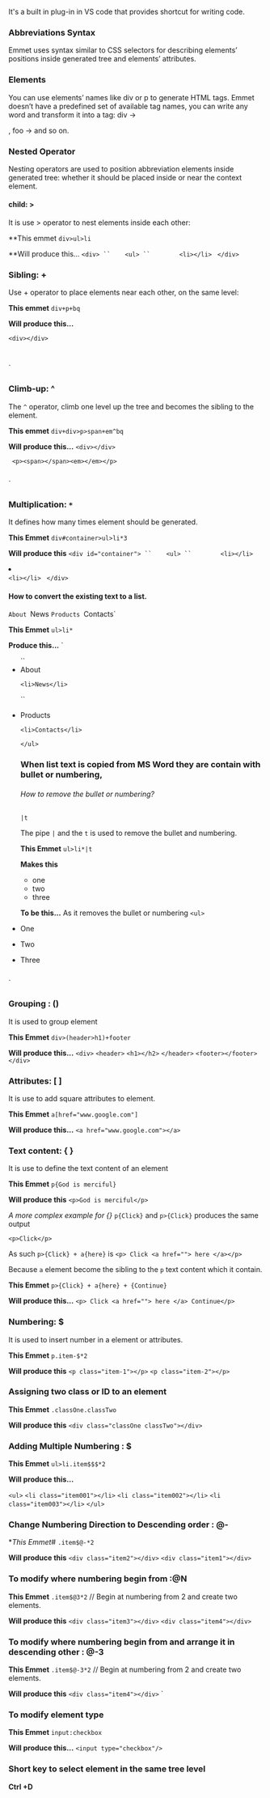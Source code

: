 It's a built in plug-in in VS code that provides shortcut for writing code.

### Abbreviations Syntax
Emmet uses syntax similar to CSS selectors for describing elements’ positions inside generated tree and elements’ attributes.

### Elements
You can use elements’ names like div or p to generate HTML tags. Emmet doesn’t have a predefined set of available tag names, you can write any word and transform it into a tag: div → <div></div>, foo → <foo></foo> and so on.

### Nested Operator 
Nesting operators are used to position abbreviation elements inside generated tree: whether it should be placed inside or near the context element.

#### child: >

It is use > operator to nest elements inside each other:

**This emmet
`div>ul>li`

**Will produce this...
`<div>
``    <ul>
``        <li></li>
    `</ul>
`</div>`

### Sibling: +

Use + operator to place elements near each other, on the same level:

**This emmet**
`div+p+bq`

**Will produce this...**

`<div></div>
`<p></p>`
`<blockquote></blockquote>`

### Climb-up: ^
The `^` operator, climb one level up the tree and becomes the sibling to the element.

**This emmet**
`div+div>p>span+em^bq`

**Will produce this...**
`<div></div>
`<div>
`  <p><span></span><em></em></p>
   `<blockquote></blockquote>`
`</div>`

### Multiplication: `*`
It defines how many times element should be generated.

**This Emmet**
`div#container>ul>li*3`

**Will produce this**
`<div id="container">
``    <ul>
``        <li></li>
        `<li></li>
         `<li></li>
    `</ul>
`</div>`

#### How to convert the existing text to a list.

`About
`News
`Products
`Contacts`

**This Emmet**
 `ul>li*`

**Produce this...**
`<ul>
``    <li>About</li>

    <li>News</li>
``    <li>Products</li>

    <li>Contacts</li>
`</ul>`


### When list text is copied from MS Word they are contain with bullet or numbering, 
###### *How to remove the bullet or numbering?*

`|t`

The pipe `|` and the `t` is used to remove the bullet and numbering.

**This Emmet**
`ul>li*|t`

**Makes this**
- one
- two
- three

**To be this...** As it removes the bullet or numbering 
`<ul>
    `<li>One</li>`
    `<li>Two</li>`
    `<li>Three</li>`
`</ul>`

### Grouping : ()
It is used to group element 

**This Emmet** 
`div>(header>h1)+footer`

**Will produce this...**
`<div>`
   `<header>`
      `<h1></h2>`
   `</header>`
   `<footer></footer>`
`</div>`

### Attributes: [ ]
It is use to add square attributes to element.

**This Emmet**
`a[href="www.google.com"]`

**Will produce this...**
`<a href="www.google.com"></a>`

### Text content: { }
It is use to define the text content of an element 

**This Emmet**
`p{God is merciful}`

**Will produce this**
`<p>God is merciful</p>`

*A more complex example for {}*
`p{Click}` and `p>{Click}` produces the same output 

`<p>Click</p>`

As such `p>{Click} + a{here}` is `<p> Click <a href=""> here </a></p>`

Because `a`  element become the sibling to the `p` text content which it contain.

**This Emmet**
`p>{Click} + a{here} + {Continue}`

**Will produce this...**
`<p> Click <a href=""> here </a> Continue</p>`

### Numbering: $
It is used to insert number in a element or attributes.

**This Emmet**
`p.item-$*2`

**Will produce this**
`<p class="item-1"></p>`
`<p class="item-2"></p>`

### Assigning two class or ID to an element 

**This Emmet**
`.classOne.classTwo`

**Will produce this**
`<div class="classOne classTwo"></div>`


### Adding Multiple Numbering : $

**This Emmet**
`ul>li.item$$$*2`

**Will produce this...**

`<ul>`
 `<li class="item001"></li>`
 `<li class="item002"></li>`
 `<li class="item003"></li>`
`</ul>`

### Change Numbering Direction to Descending order : @-

**This Emmet*#
`.item$@-*2`

**Will produce this**
`<div class="item2"></div>`
`<div class="item1"></div>`

### To modify where numbering begin from :@N

**This Emmet**
`.item$@3*2` // Begin at numbering from 2 and create two elements.

**Will produce this**
`<div class="item3"></div>`
`<div class="item4"></div>`

### To modify where numbering begin from and arrange it in descending other : @-3

**This Emmet**
`.item$@-3*2` // Begin at numbering from 2 and create two elements.

**Will produce this**
`<div class="item4"></div>`
`<div class="item3"></div>

### To modify element type

**This Emmet**
`input:checkbox`

**Will produce this...**
`<input type="checkbox"/>`

### Short key to select element in the same tree level

**Ctrl +D**
